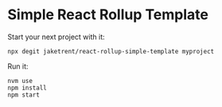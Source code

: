 # Simple React Rollup Template

Start your next project with it:

```
npx degit jaketrent/react-rollup-simple-template myproject
```

Run it:

```
nvm use
npm install
npm start
```

